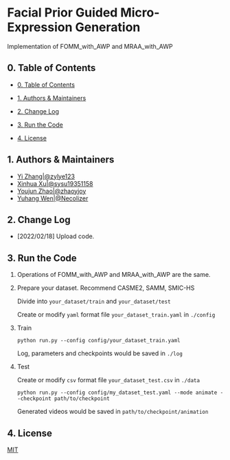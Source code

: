 # Facial Prior Guided Micro-Expression Generation
Implementation of FOMM_with_AWP and MRAA_with_AWP

## 0. Table of Contents

* [0. Table of Contents](#0-table-of-contents)

* [1. Authors & Maintainers](#1-authors---maintainers)

* [2. Change Log](#2-change-log)

* [3. Run the Code](#3-run-the-code)

* [4. License](#4-license)

  

## 1. Authors & Maintainers

- [Yi Zhang|@zylye123](https://github.com/zylye123)
- [Xinhua Xu|@sysu19351158](https://github.com/sysu19351158)
- [Youjun Zhao|@zhaoyjoy](https://github.com/zhaoyjoy)
- [Yuhang Wen|@Necolizer](https://github.com/Necolizer)

## 2. Change Log

- [2022/02/18] Upload code.

## 3. Run the Code

1. Operations of FOMM_with_AWP and MRAA_with_AWP are the same.

2. Prepare your dataset. Recommend CASME2, SAMM, SMIC-HS

   Divide into `your_dataset/train` and `your_dataset/test`

   Create or modify `yaml` format file `your_dataset_train.yaml` in `./config`

3. Train

   ```shell
   python run.py --config config/your_dataset_train.yaml
   ```

   Log, parameters and checkpoints would be saved in `./log`

4. Test

   Create or modify `csv` format file `your_dataset_test.csv` in `./data`
   
   ```shell
   python run.py --config config/my_dataset_test.yaml --mode animate --checkpoint path/to/checkpoint
   ```
   
   Generated videos would be saved in `path/to/checkpoint/animation`

## 4. License

[MIT](https://github.com/Necolizer/Facial-Prior-Based-FOMM/blob/main/LICENSE)
